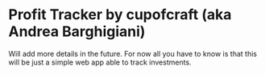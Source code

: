 # Profit Tracker by cupofcraft (aka Andrea Barghigiani)

Will add more details in the future. For now all you have to know is that this will be just a simple web app able to track investments.
